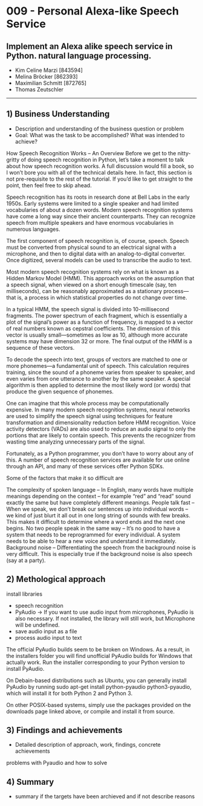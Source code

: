 # 009 - Personal Alexa-like Speech Service
## Implement an Alexa alike speech service in Python. natural language processing.


- Kim Celine Marzi [843594]
- Melina Bröcker [862393]
- Maximilian Schmitt [872765]
- Thomas Zeutschler

- - - -

## 1) Business Understanding 
- Description and understanding of the business question or problem
- Goal: What was the task to be accomplished? What was intended to achieve?


How Speech Recognition Works – An Overview
Before we get to the nitty-gritty of doing speech recognition in Python, let’s take a moment to talk about how speech recognition works. A full discussion would fill a book, so I won’t bore you with all of the technical details here. In fact, this section is not pre-requisite to the rest of the tutorial. If you’d like to get straight to the point, then feel free to skip ahead.

Speech recognition has its roots in research done at Bell Labs in the early 1950s. Early systems were limited to a single speaker and had limited vocabularies of about a dozen words. Modern speech recognition systems have come a long way since their ancient counterparts. They can recognize speech from multiple speakers and have enormous vocabularies in numerous languages.

The first component of speech recognition is, of course, speech. Speech must be converted from physical sound to an electrical signal with a microphone, and then to digital data with an analog-to-digital converter. Once digitized, several models can be used to transcribe the audio to text.

Most modern speech recognition systems rely on what is known as a Hidden Markov Model (HMM). This approach works on the assumption that a speech signal, when viewed on a short enough timescale (say, ten milliseconds), can be reasonably approximated as a stationary process—that is, a process in which statistical properties do not change over time.

In a typical HMM, the speech signal is divided into 10-millisecond fragments. The power spectrum of each fragment, which is essentially a plot of the signal’s power as a function of frequency, is mapped to a vector of real numbers known as cepstral coefficients. The dimension of this vector is usually small—sometimes as low as 10, although more accurate systems may have dimension 32 or more. The final output of the HMM is a sequence of these vectors.

To decode the speech into text, groups of vectors are matched to one or more phonemes—a fundamental unit of speech. This calculation requires training, since the sound of a phoneme varies from speaker to speaker, and even varies from one utterance to another by the same speaker. A special algorithm is then applied to determine the most likely word (or words) that produce the given sequence of phonemes.

One can imagine that this whole process may be computationally expensive. In many modern speech recognition systems, neural networks are used to simplify the speech signal using techniques for feature transformation and dimensionality reduction before HMM recognition. Voice activity detectors (VADs) are also used to reduce an audio signal to only the portions that are likely to contain speech. This prevents the recognizer from wasting time analyzing unnecessary parts of the signal.

Fortunately, as a Python programmer, you don’t have to worry about any of this. A number of speech recognition services are available for use online through an API, and many of these services offer Python SDKs.



Some of the factors that make it so difficult are

The complexity of spoken language – In English, many words have multiple meanings depending on the context – for example “red” and “read” sound exactly the same but have completely different meanings.
People talk fast – When we speak, we don’t break our sentences up into individual words – we kind of just blurt it all out in one long string of sounds with few breaks. This makes it difficult to determine where a word ends and the next one begins.
No two people speak in the same way – It’s no good to have a system that needs to be reprogrammed for every individual. A system needs to be able to hear a new voice and understand it immediately.
Background noise – Differentiating the speech from the background noise is very difficult. This is especially true if the background noise is also speech (say at a party).


## 2) Methological approach

install libraries 
- speech recognition 
- PyAudio
-> If you want to use audio input from microphones, PyAudio is also necessary. If not installed, the library will still work, but Microphone will be undefined.
- save audio input as a file
- process audio input to text

The official PyAudio builds seem to be broken on Windows. As a result, in the installers folder you will find unofficial PyAudio builds for Windows that actually work. Run the installer corresponding to your Python version to install PyAudio.

On Debain-based distributions such as Ubuntu, you can generally install PyAudio by running sudo apt-get install python-pyaudio python3-pyaudio, which will install it for both Python 2 and Python 3.

On other POSIX-based systems, simply use the packages provided on the downloads page linked above, or compile and install it from source.



## 3) Findings and achievements
- Detailed description of approach, work, findings, concrete achievements 

problems with Pyaudio and how to solve 


## 4) Summary
- summary if the targets have been archieved and if not describe reasons 

